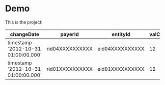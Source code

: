 # Demo

This is the project!

| changeDate  | payerId | entityId | valCurr | valPrev |  
| ------------------------------------| -----------------| --------------- |------------| ------------- |
| timestamp '2012-10-31 01:00:00.000' | rid04XXXXXXXXXX  | eid04XXXXXXXXXX | 12 | 6
| timestamp '2012-10-31 01:00:00.000' | rid01XXXXXXXXXX  | eid01XXXXXXXXXX | 12 |11
